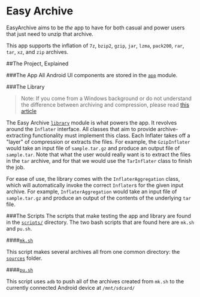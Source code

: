 Easy Archive
============

EasyArchive aims to be *the* app to have for both casual and power users that just need to unzip that archive.

This app supports the inflation of `7z`, `bzip2`, `gzip`, `jar`, `lzma`, `pack200`, `rar`, `tar`, `xz`, and `zip` archives.

##The Project, Explained

###The App
All Android UI components are stored in the [`app`](https://github.com/thatJavaNerd/EasyArchive/tree/master/app) module.

###The Library
>Note: If you come from a Windows background or do not understand the difference between archiving and compression, please read [this article](http://www.linuxjournal.com/article/9370)

The Easy Archive [`library`](https://github.com/thatJavaNerd/EasyArchive/tree/master/lib) module is what powers the app. It revolves around the `Inflater` interface. All classes that aim to provide archive-extracting functionality must implement this class. Each Inflater takes off a "layer" of compression or extracts the files. For example, the `GzipInflater` would take an input file of `sample.tar.gz` and produce an output file of `sample.tar`. Note that what the user would really want is to extract the files in the `tar` archive, and for that we would use the `TarInflater` class to finish the job.

For ease of use, the library comes with the `InflaterAggregation` class, which will automatically invoke the correct `Inflater`s for the given input archive. For example, `InflaterAggregation` would take an input file of `sample.tar.gz` and produce an output of the contents of the underlying `tar` file.

###The Scripts
The scripts that make testing the app and library are found in the [`scripts/`](https://github.com/thatJavaNerd/EasyArchive/tree/master/scripts) directory. The two bash scripts that are found here are `mk.sh` and `pu.sh`.

####[`mk.sh`](https://github.com/thatJavaNerd/EasyArchive/blob/master/scripts/mk.sh)

This script makes several archives all from one common directory: the [`sources`](https://github.com/thatJavaNerd/EasyArchive/tree/master/library/src/test/resources/sources) folder.

####[`pu.sh`](https://github.com/thatJavaNerd/EasyArchive/blob/master/scripts/pu.sh)

This script uses `adb` to push all of the archives created from `mk.sh` to the currently connected Android device at `/mnt/sdcard/`

